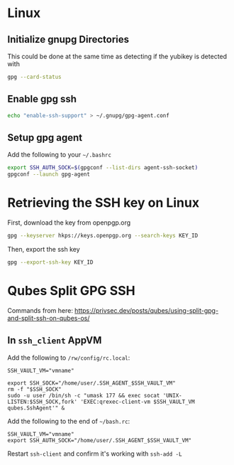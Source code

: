 # Linux

## Initialize gnupg Directories
This could be done at the same time as detecting if the yubikey is detected with
```sh
gpg --card-status
```

## Enable gpg ssh
```sh
echo "enable-ssh-support" > ~/.gnupg/gpg-agent.conf
```

## Setup gpg agent
Add the following to your `~/.bashrc`
```sh
export SSH_AUTH_SOCK=$(gpgconf --list-dirs agent-ssh-socket)
gpgconf --launch gpg-agent
```

# Retrieving the SSH key on Linux

First, download the key from openpgp.org
```sh
gpg --keyserver hkps://keys.openpgp.org --search-keys KEY_ID
```

Then, export the ssh key

```sh
gpg --export-ssh-key KEY_ID
```

# Qubes Split GPG SSH
Commands from here:
https://privsec.dev/posts/qubes/using-split-gpg-and-split-ssh-on-qubes-os/

## In `ssh_client` AppVM

Add the following to `/rw/config/rc.local`:
```
SSH_VAULT_VM="vmname"

export SSH_SOCK="/home/user/.SSH_AGENT_$SSH_VAULT_VM"
rm -f "$SSH_SOCK"
sudo -u user /bin/sh -c "umask 177 && exec socat 'UNIX-LISTEN:$SSH_SOCK,fork' 'EXEC:qrexec-client-vm $SSH_VAULT_VM qubes.SshAgent'" &
```

Add the following to the end of `~/bash.rc`:
```
SSH_VAULT_VM="vmname"
export SSH_AUTH_SOCK="/home/user/.SSH_AGENT_$SSH_VAULT_VM"
```

Restart `ssh-client` and confirm it's working with `ssh-add -L`
